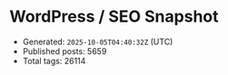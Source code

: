 # WordPress / SEO Snapshot

- Generated: `2025-10-05T04:40:32Z` (UTC)
- Published posts: 5659
- Total tags: 26114
